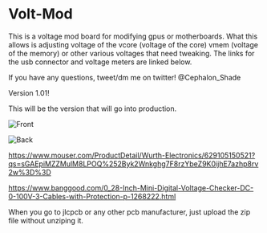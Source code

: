 # Volt-Mod

This is a voltage mod board for modifying gpus or motherboards. What this allows is adjusting voltage of the vcore (voltage of the core) vmem (voltage of the memory) or other various voltages that need tweaking. The links for the usb connector and voltage meters are linked below.  

If you have any questions, tweet/dm me on twitter! @Cephalon_Shade

Version 1.01!

This will be the version that will go into production. 

![Front](https://i.imgur.com/UokyPje.png)

![Back](https://i.imgur.com/9GF7sD7.png)


https://www.mouser.com/ProductDetail/Wurth-Electronics/629105150521?qs=sGAEpiMZZMulM8LPOQ%252Byk2Wnkghg7F8rzYbeZ9K0ijhE7azhp8rv2w%3D%3D

https://www.banggood.com/0_28-Inch-Mini-Digital-Voltage-Checker-DC-0-100V-3-Cables-with-Protection-p-1268222.html


When you go to jlcpcb or any other pcb manufacturer, just upload the zip file without unziping it. 
